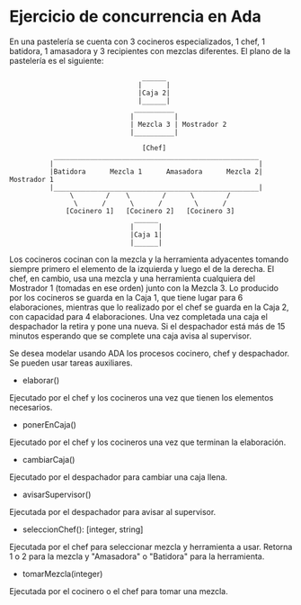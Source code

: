 # Ejercicio de concurrencia en Ada

En una pastelería se cuenta con 3 cocineros especializados, 1 chef, 1 batidora, 1 amasadora y 3 recipientes con mezclas diferentes. El plano de la pastelería es el siguiente:

```text
                                 ______
                                |      |
                                |Caja 2|
                                |______|
                               __________
                              |          |
                              | Mezcla 3 | Mostrador 2
                              |__________|
 
                                 [Chef]
           ___________________________________________________
          |                                                   |
          |Batidora      Mezcla 1      Amasadora      Mezcla 2| Mostrador 1
          |___________________________________________________|
               \        /    \        /      \        /
                \      /      \      /        \      /
              [Cocinero 1]   [Cocinero 2]   [Cocinero 3]
                               ______
                              |      |
                              |Caja 1|
                              |______|
```

Los cocineros cocinan con la mezcla y la herramienta adyacentes tomando siempre primero el elemento de la izquierda y luego el de la derecha. El chef, en cambio, usa una mezcla y una herramienta cualquiera del Mostrador 1 (tomadas en ese orden) junto con la Mezcla 3.
Lo producido por los cocineros se guarda en la Caja 1, que tiene lugar para 6 elaboraciones, mientras que lo realizado por el chef se guarda en la Caja 2, con capacidad para 4 elaboraciones. Una vez completada una caja el despachador la retira y pone una nueva. Si el despachador está más de 15 minutos esperando que se complete una caja avisa al supervisor.

Se desea modelar usando ADA los procesos cocinero, chef y despachador. Se pueden usar tareas auxiliares.

* elaborar()

Ejecutado por el chef y los cocineros una vez que tienen los elementos necesarios.

* ponerEnCaja()

Ejecutado por el chef y los cocineros una vez que terminan la elaboración.

* cambiarCaja()

Ejecutado por el despachador para cambiar una caja llena.

* avisarSupervisor()

Ejecutada por el despachador para avisar al supervisor.

* seleccionChef(): [integer, string]

Ejecutada por el chef para seleccionar mezcla y herramienta a usar. Retorna 1 o 2 para la mezcla y "Amasadora" o "Batidora" para la herramienta.

* tomarMezcla(integer)

Ejecutada por el cocinero o el chef para tomar una mezcla.
